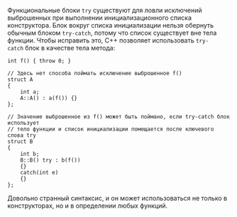 Функциональные блоки `try` существуют для ловли исключений выброшенных при выполнении инициализационного списка конструктора. Блок вокруг списка инициализации нельзя обернуть обычным блоком `try-catch`, потому что список существует вне тела функции. Чтобы исправить это, C++ позволяет использовать `try-catch` блок в качестве тела метода:

```С++
int f() { throw 0; }

// Здесь нет способа поймать исключение выброшенное f()
struct A
{
    int a;
    A::A() : a(f()) {}
};

// Значение выброшенное из f() может быть поймано, если try-catch блок использует
// тело функции и список инициализации помещается после ключевого слова try
struct B
{
    int b;
    B::B() try : b(f())
    {}
    catch(int e)
    {}
};
```

Довольно странный синтаксис, и он может использоваться не только в конструкторах, но и в определении любых функций.